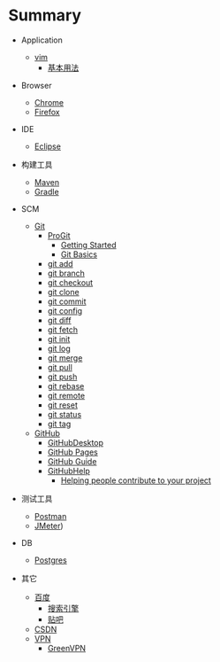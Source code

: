 # Summary

- Application
  - [vim](/Software/vim/README.md)
    - [基本用法](/Software/vim/vim.md)


- Browser
  - [Chrome](/Software/Chrome/README.md)
  - [Firefox](/Software/Firefox/README.md)


- IDE
  - [Eclipse](/Software/Eclipse/README.md)


- 构建工具
  - [Maven](/Software/Maven/README.md)
  - [Gradle](/Software/Gradle/README.md)


- SCM
  - [Git](/Software/Git/README.md)
    - [ProGit](/Software/Git/ProGit/README.md)
      - [Getting Started](/Software/Git/ProGit/GettingStarted.md)
      - [Git Basics](/Software/Git/ProGit/GitBasics.md)
    - [git add](/Software/Git/add.md)
    - [git branch](/Software/Git/branch.md)
    - [git checkout](/Software/Git/checkout.md)
    - [git clone](/Software/Git/clone.md)
    - [git commit](/Software/Git/commit.md)
    - [git config](/Software/Git/config.md)
    - [git diff](/Software/Git/diff.md)
    - [git fetch](/Software/Git/fetch.md)
    - [git init](/Software/Git/init.md)
    - [git log](/Software/Git/log.md)
    - [git merge](/Software/Git/merge.md)
    - [git pull](/Software/Git/pull.md)
    - [git push](/Software/Git/push.md)
    - [git rebase](/Software/Git/rebase.md)
    - [git remote](/Software/Git/remote.md)
    - [git reset](/Software/Git/reset.md)
    - [git status](/Software/Git/status.md)
    - [git tag](/Software/Git/tag.md)
  - [GitHub](/Software/GitHub/README.md)
    - [GitHubDesktop](/Software/GitHub/GitHubDesktop/README.md)
    - [GitHub Pages](/Software/GitHub/GitHubPages.md)
    - [GitHub Guide](/Software/GitHub/GitHubGuide.md)
    - [GitHubHelp](/Software/GitHub/GitHubHelp/README.md)
      - [Helping people contribute to your project](/Software/GitHub/GitHubHelp/contribute.md)


- 测试工具
  - [Postman](/Software/Postman/README.md)
  - [JMeter](/Software/JMeter/README.md))


- DB
  - [Postgres](/Software/Postgres/README.md)

 
- 其它
  - [百度](/Software/baidu/README.md)
    - [搜索引擎](/Software/baidu/se.md)
    - [贴吧](/Software/baidu/tieba.md)
  - [CSDN](/Software/CSDN/README.md)
  - [VPN](/Software/VPN/README.md)
    - [GreenVPN](/Software/VPN/GreenVPN.md)
